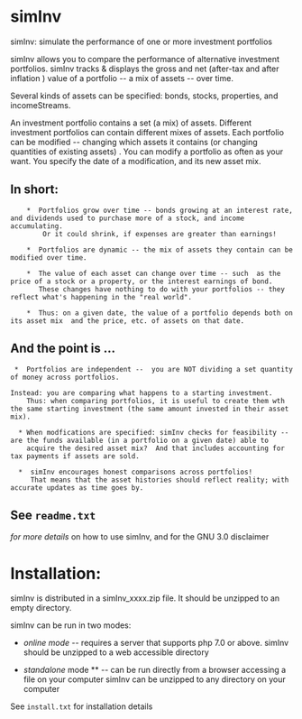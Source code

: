 # simInv

simInv: simulate the performance of one or more investment portfolios
 
  simInv allows you to compare the performance of alternative investment portfolios.
  simInv tracks & displays the gross and net (after-tax and after inflation ) value of a portfolio -- a mix of assets --  over time.

Several kinds of assets can be specified: bonds, stocks, properties, and incomeStreams.

  An investment portfolio contains a  set (a mix) of assets.  Different investment portfolios can contain different mixes of assets.
  Each portfolio can be modified -- changing which assets it contains (or changing quantities of existing assets) .
  You can modify a portfolio as often as your want. You specify the date of a modification, and its new asset mix.


## In short:
        *  Portfolios grow over time -- bonds growing at an interest rate, and dividends used to purchase more of a stock, and income accumulating.
            Or it could shrink, if expenses are greater than earnings!

        *  Portfolios are dynamic -- the mix of assets they contain can be modified over time.

        *  The value of each asset can change over time -- such  as the price of a stock or a property, or the interest earnings of bond.
           These changes have nothing to do with your portfolios -- they reflect what's happening in the "real world".

        *  Thus: on a given date, the value of a portfolio depends both on its asset mix  and the price, etc. of assets on that date.

##  And the point is ...

     *  Portfolios are independent --  you are NOT dividing a set quantity of money across portfolios.

	Instead: you are comparing what happens to a starting investment.
        Thus: when comparing portfolios, it is useful to create them wth the same starting investment (the same amount invested in their asset mix).

      * When modfications are specified: simInv checks for feasibility -- are the funds available (in a portfolio on a given date) able to
        acquire the desired asset mix?  And that includes accounting for tax payments if assets are sold.

      *  simInv encourages honest comparisons across portfolios!
         That means that the asset histories should reflect reality; with accurate updates as time goes by.


## See `readme.txt` 
_for more details_ on how to use simInv, and for the GNU 3.0 disclaimer

# Installation:

simInv is distributed in a simInv_xxxx.zip file.
It should be unzipped to an empty directory.  

simInv can be run in two modes:

+ _online mode_ --  requires a server that supports php 7.0 or above.
       simInv should be unzipped to a web accessible directory
     
+  _standalone_ mode ** -- can be run directly from a browser accessing a file on your computer
       simInv can be unzipped to any directory on your computer 

See `install.txt` for installation details

